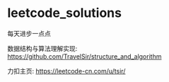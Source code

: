 # leetcode_solutions
每天进步一点点

数据结构与算法理解实现: https://github.com/TravelSir/structure_and_algorithm

力扣主页: https://leetcode-cn.com/u/tsir/
